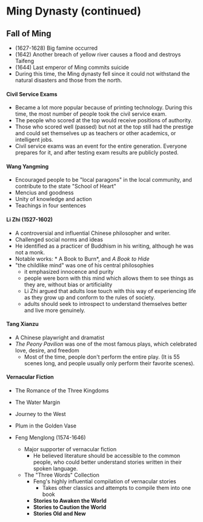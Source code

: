# Ming Dynasty (continued)

## Fall of Ming
* (1627-1628) Big famine occurred
* (1642) Another breach of yellow river causes a flood and destroys Taifeng
* (1644) Last emperor of Ming commits suicide
* During this time, the Ming dynasty fell since it could not withstand the natural disasters and those from the north.

#### Civil Service Exams
* Became a lot more popular because of printing technology.  During this time, the most number of people took the civil service exam.
* The people who scored at the top would receive positions of authority.
* Those who scored well (passed) but not at the top still had the prestige and could set themselves up as teachers or other academics, or intelligent jobs.
* Civil service exams was an event for the entire generation.  Everyone prepares for it, and after testing exam results are publicly posted.

#### Wang Yangming
* Encouraged people to be "local paragons" in the local community, and contribute to the state
"School of Heart"
* Mencius and goodness
* Unity of knowledge and action
* Teachings in four sentences

#### Li Zhi (1527-1602)
* A controversial and influential Chinese philosopher and writer.
* Challenged social norms and ideas
* He identified as a practicer of Buddhism in his writing, although he was not a monk.
* Notable works: * A Book to Burn*, and *A Book to Hide*
* "the childlike mind" was one of his central philosophies
  * it emphasized innocence and purity
  * people were born with this mind which allows them to see things as they are, without bias or artificiality
  * Li Zhi argued that adults lose touch with this way of experiencing life as they grow up and conform to the rules of society.
  * adults should seek to introspect to understand themselves better and live more genuinely.

#### Tang Xianzu
* A Chinese playwright and dramatist
* *The Peony Pavilion* was one of the most famous plays, which celebrated love, desire, and freedom
  * Most of the time, people don't perform the entire play.  (It is 55 scenes long, and people usually only perform their favorite scenes).

#### Vernacular Fiction

* The Romance of the Three Kingdoms
* The Water Margin
* Journey to the West
* Plum in the Golden Vase

* Feng Menglong (1574-1646)
  * Major supporter of vernacular fiction
    * He believed literature should be accessible to the common people, who could better understand stories written in their spoken language.
  * The "Three Words" Collection
    * Feng's highly influential compilation of vernacular stories
      * Takes other classics and attempts to compile them into one book
    * **Stories to Awaken the World**
    * **Stories to Caution the World**
    * **Stories Old and New**


